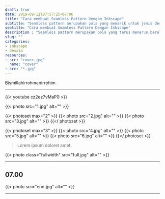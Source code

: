 ```yaml
---
draft: true
date: 2019-09-12T07:57:25+07:00
title: "Cara membuat Seamless Pattern Dengan Inkscape"
subtitle: "Seamless pattern merupakan pola yang menarik untuk jenis desain full print."
seotitle: "Cara membuat Seamless Pattern Dengan Inkscape"
description : "Seamless pattern merupakan pola yang terus menerus berulang hingga tidak ada sisa kanvas yang tertutup dengan bentuk pola tersebut. Seamless pattern merupakan pola yang menarik untuk jenis desain full print."
slug: ""
categories:
- inkscape
- desain
resources:
- src: "cover.jpg"
  name: "cover"
- src: "*.jpg"
---
```


Bismillahirrohmanirrohim.

***

{{< youtube cz2ez7vMaP0 >}}

{{< photo src="1.jpg" alt="" >}}

{{< photoset max="2" >}}
  {{< photo src="2.jpg" alt="" >}}
  {{< photo src="3.jpg" alt="" >}}
{{</ photoset >}}

{{< photoset max="3" >}}
  {{< photo src="4.jpg" alt="" >}}
  {{< photo src="5.jpg" alt="" >}}
  {{< photo src="6.jpg" alt="" >}}
{{</ photoset >}}

> Lorem ipsum doloret amet.

{{< photo class="fullwidth" src="full.jpg" alt="" >}}

***

## **07.00**

{{< photo src="end.jpg" alt="" >}}

***
